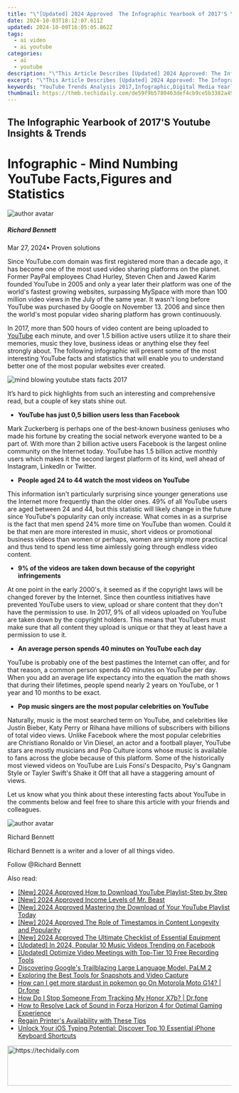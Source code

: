 ```yaml
---
title: "\"[Updated] 2024 Approved  The Infographic Yearbook of 2017'S Youtube Insights & Trends\""
date: 2024-10-03T18:12:07.611Z
updated: 2024-10-09T16:05:05.862Z
tags:
  - ai video
  - ai youtube
categories:
  - ai
  - youtube
description: "\"This Article Describes [Updated] 2024 Approved: The Infographic Yearbook of 2017'S Youtube Insights & Trends\""
excerpt: "\"This Article Describes [Updated] 2024 Approved: The Infographic Yearbook of 2017'S Youtube Insights & Trends\""
keywords: "YouTube Trends Analysis 2017,Infographic,Digital Media Yearly Review,Video Platforms Data Report,Social Media Trends Graphic,YouTube Analytics Guide 2017,Visual Data Youtube Inspection"
thumbnail: https://thmb.techidaily.com/de59f9b5780463def4cb9ce5b3382a49671007046477b96e6adff7ee7d6b4151.jpg
---
```


## The Infographic Yearbook of 2017'S Youtube Insights & Trends

# Infographic - Mind Numbing YouTube Facts,Figures and Statistics

![author avatar](https://images.wondershare.com/filmora/article-images/richard-bennett.jpg)

##### Richard Bennett

 Mar 27, 2024• Proven solutions

Since YouTube.com domain was first registered more than a decade ago, it has become one of the most used video sharing platforms on the planet. Former PayPal employees Chad Hurley, Steven Chen and Jawed Karim founded YouTube in 2005 and only a year later their platform was one of the world's fastest growing websites, surpassing MySpace with more than 100 million video views in the July of the same year. It wasn't long before YouTube was purchased by Google on November 13\. 2006 and since then the world's most popular video sharing platform has grown continuously.

In 2017, more than 500 hours of video content are being uploaded to [YouTube](https://tools.techidaily.com/wondershare/filmora/download/) each minute, and over 1.5 billion active users utilize it to share their memories, music they love, business ideas or anything else they feel strongly about. The following infographic will present some of the most interesting YouTube facts and statistics that will enable you to understand better one of the most popular websites ever created.

![mind blowing youtube stats facts 2017](https://filmora.wondershare.com/youtube-video-editing/mind-blowing-youtube-stats-facts-2017.jpg)

It’s hard to pick highlights from such an interesting and comprehensive read, but a couple of key stats shine out.

* **YouTube has just 0,5 billion users less than Facebook**

Mark Zuckerberg is perhaps one of the best-known business geniuses who made his fortune by creating the social network everyone wanted to be a part of. With more than 2 billion active users Facebook is the largest online community on the Internet today. YouTube has 1.5 billion active monthly users which makes it the second largest platform of its kind, well ahead of Instagram, LinkedIn or Twitter.

* **People aged 24 to 44 watch the most videos on YouTube**

This information isn't particularly surprising since younger generations use the Internet more frequently than the older ones. 49% of all YouTube users are aged between 24 and 44, but this statistic will likely change in the future since YouTube's popularity can only increase. What comes in as a surprise is the fact that men spend 24% more time on YouTube than women. Could it be that men are more interested in music, short videos or promotional business videos than women or perhaps, women are simply more practical and thus tend to spend less time aimlessly going through endless video content.

* **9% of the videos are taken down because of the copyright infringements**

At one point in the early 2000's, it seemed as if the copyright laws will be changed forever by the Internet. Since then countless initiatives have prevented YouTube users to view, upload or share content that they don't have the permission to use. In 2017, 9% of all videos uploaded on YouTube are taken down by the copyright holders. This means that YouTubers must make sure that all content they upload is unique or that they at least have a permission to use it.

* **An average person spends 40 minutes on YouTube each day**

YouTube is probably one of the best pastimes the Internet can offer, and for that reason, a common person spends 40 minutes on YouTube per day. When you add an average life expectancy into the equation the math shows that during their lifetimes, people spend nearly 2 years on YouTube, or 1 year and 10 months to be exact.

* **Pop music singers are the most popular celebrities on YouTube**

Naturally, music is the most searched term on YouTube, and celebrities like Justin Bieber, Katy Perry or Rihana have millions of subscribers with billions of total video views. Unlike Facebook where the most popular celebrities are Christiano Ronaldo or Vin Diesel, an actor and a football player, YouTube stars are mostly musicians and Pop Culture icons whose music is available to fans across the globe because of this platform. Some of the historically most viewed videos on YouTube are Luis Fonsi's Despacito, Psy's Gangnam Style or Tayler Swift's Shake it Off that all have a staggering amount of views.

Let us know what you think about these interesting facts about YouTube in the comments below and feel free to share this article with your friends and colleagues.

![author avatar](https://images.wondershare.com/filmora/article-images/richard-bennett.jpg)

Richard Bennett

Richard Bennett is a writer and a lover of all things video.

Follow @Richard Bennett

<ins class="adsbygoogle"
     style="display:block"
     data-ad-format="autorelaxed"
     data-ad-client="ca-pub-7571918770474297"
     data-ad-slot="1223367746"></ins>

<ins class="adsbygoogle"
     style="display:block"
     data-ad-client="ca-pub-7571918770474297"
     data-ad-slot="8358498916"
     data-ad-format="auto"
     data-full-width-responsive="true"></ins>

<span class="atpl-alsoreadstyle">Also read:</span>
<div><ul>
<li><a href="https://youtube-tips.techidaily.com/024-approved-how-to-download-youtube-playlist-step-by-step/"><u>[New] 2024 Approved How to Download YouTube Playlist-Step by Step</u></a></li>
<li><a href="https://youtube-tips.techidaily.com/024-approved-income-levels-of-mr-beast/"><u>[New] 2024 Approved Income Levels of Mr. Beast</u></a></li>
<li><a href="https://youtube-tips.techidaily.com/024-approved-mastering-the-download-of-your-youtube-playlist-today/"><u>[New] 2024 Approved Mastering the Download of Your YouTube Playlist Today</u></a></li>
<li><a href="https://youtube-tips.techidaily.com/024-approved-the-role-of-timestamps-in-content-longevity-and-popularity/"><u>[New] 2024 Approved The Role of Timestamps in Content Longevity and Popularity</u></a></li>
<li><a href="https://youtube-tips.techidaily.com/024-approved-the-ultimate-checklist-of-essential-equipment/"><u>[New] 2024 Approved The Ultimate Checklist of Essential Equipment</u></a></li>
<li><a href="https://facebook-video-content.techidaily.com/updated-in-2024-popular-10-music-videos-trending-on-facebook/"><u>[Updated] In 2024, Popular 10 Music Videos Trending on Facebook</u></a></li>
<li><a href="https://video-screen-grab.techidaily.com/updated-optimize-video-meetings-with-top-tier-10-free-recording-tools/"><u>[Updated] Optimize Video Meetings with Top-Tier 10 Free Recording Tools</u></a></li>
<li><a href="https://tech-haven.techidaily.com/discovering-googles-trailblazing-large-language-model-palm-2/"><u>Discovering Google's Trailblazing Large Language Model, PaLM 2</u></a></li>
<li><a href="https://on-screen-recording.techidaily.com/exploring-the-best-tools-for-snapshots-and-video-capture/"><u>Exploring the Best Tools for Snapshots and Video Capture</u></a></li>
<li><a href="https://android-pokemon-go.techidaily.com/how-can-i-get-more-stardust-in-pokemon-go-on-motorola-moto-g14-drfone-by-drfone-virtual-android/"><u>How can I get more stardust in pokemon go On Motorola Moto G14? | Dr.fone</u></a></li>
<li><a href="https://android-location-track.techidaily.com/how-do-i-stop-someone-from-tracking-my-honor-x7b-drfone-by-drfone-virtual-android/"><u>How Do I Stop Someone From Tracking My Honor X7b? | Dr.fone</u></a></li>
<li><a href="https://common-error.techidaily.com/how-to-resolve-lack-of-sound-in-forza-horizon-4-for-optimal-gaming-experience/"><u>How to Resolve Lack of Sound in Forza Horizon 4 for Optimal Gaming Experience</u></a></li>
<li><a href="https://printer-issues.techidaily.com/regain-printers-availability-with-these-tips/"><u>Regain Printer's Availability with These Tips</u></a></li>
<li><a href="https://os-tips.techidaily.com/unlock-your-ios-typing-potential-discover-top-10-essential-iphone-keyboard-shortcuts/"><u>Unlock Your iOS Typing Potential: Discover Top 10 Essential iPhone Keyboard Shortcuts</u></a></li>
</ul></div>

<!-- affiliate ads begin -->
<a href="https://appsumo.8odi.net/c/5597632/2068411/7443" target="_top" id="2068411">
  <img src="//a.impactradius-go.com/display-ad/7443-2068411" border="0" alt="https://techidaily.com" width="728" height="90"/>
</a>
<img height="0" width="0" src="https://appsumo.8odi.net/i/5597632/2068411/7443" style="position:absolute;visibility:hidden;" border="0" />
<!-- affiliate ads end -->

